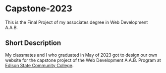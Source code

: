# Capstone-2023
This is the Final Project of my associates degree in Web Development A.A.B.

## Short Description
My classmates and I who graduated in May of 2023 got to design our own website for the capstone project of the Web Development A.A.B. Program at 
[Edison State Community College](https://www.edisonohio.edu/).
